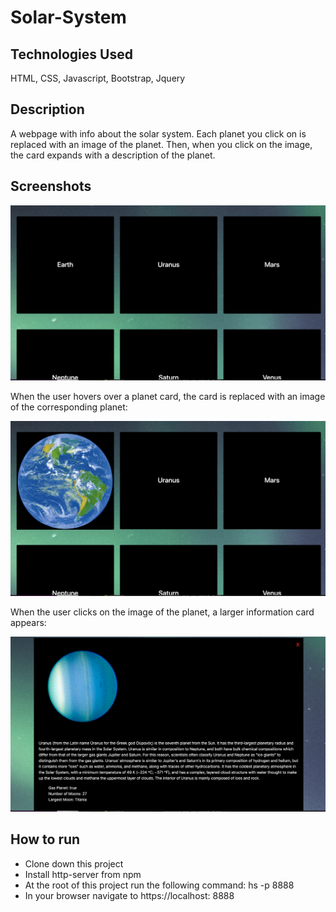# Solar-System

## Technologies Used
HTML, CSS, Javascript, Bootstrap, Jquery

## Description
A webpage with info about the solar system.  Each planet you click on is replaced with an image of the planet.  Then, when you click on the image, the card expands with a description of the planet.

## Screenshots
![screenshot-1](./screenshots/solar-1.png)

When the user hovers over a planet card, the card is replaced with an image of the corresponding planet:

![screenshot-2](./screenshots/solar-2.png)

When the user clicks on the image of the planet, a larger information card appears:

![screenshot-3](./screenshots/solar-3.png)

## How to run
* Clone down this project
* Install http-server from npm
* At the root of this project run the following command: hs -p 8888
* In your browser navigate to https://localhost: 8888